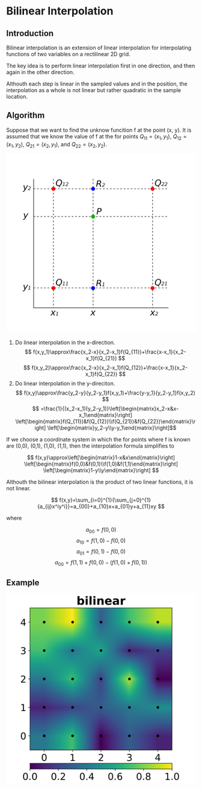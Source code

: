 # Bilinear Interpolation

## Introduction

Bilinear interpolation is an extension of linear interpolation for interpolating functions of two variables on a rectilinear 2D grid.

The key idea is to perform linear interpolation first in one direction, and then again in the other direction.

Althouth each step is linear in the sampled values and in the position, the interpolation as a whole is not linear but rather quadratic in the sample location.

## Algorithm

Suppose that we want to find the unknow funcition f at the point (x, y). It is assumed that we know the value of f at the for points $Q_{11}=(x_1,y_1)$, $Q_{12}=(x_1,y_2)$, $Q_{21}=(x_2,y_1)$, and $Q_{22}=(x_2,y_2)$.

![bilinearinterpolation](./Resource/bilinearinterpolation.png)

1. Do linear interpolation in the x-direction.
   $$ f(x,y_1)\approx\frac{x_2-x}{x_2-x_1}f(Q_{11})+\frac{x-x_1}{x_2-x_1}f(Q_{21}) $$
   $$ f(x,y_2)\approx\frac{x_2-x}{x_2-x_1}f(Q_{12})+\frac{x-x_1}{x_2-x_1}f(Q_{22}) $$
2. Do linear interpolation in the y-direciton.
   $$ f(x,y)\approx\frac{y_2-y}{y_2-y_1}f(x,y_1)+\frac{y-y_1}{y_2-y_1}f(x,y_2) $$
   $$ =\frac{1}{(x_2-x_1)(y_2-y_1)}\left[\begin{matrix}x_2-x&x-x_1\end{matrix}\right]
   \left[\begin{matrix}f(Q_{11})&f(Q_{12})\\f(Q_{21})&f(Q_{22})\end{matrix}\right]
   \left[\begin{matrix}y_2-y\\y-y_1\end{matrix}\right]$$

If we choose a coordinate system in which the for points where f is known are (0,0), (0,1), (1,0), (1,1), then the interpolation formula simplifies to

$$ f(x,y)\approx\left[\begin{matrix}1-x&x\end{matrix}\right]
\left[\begin{matrix}f(0,0)&f(0,1)\\f(1,0)&f(1,1)\end{matrix}\right]
\left[\begin{matrix}1-y\\y\end{matrix}\right] $$

Althouth the bilinear interpolation is the product of two linear functions, it is not linear.

$$ f(x,y)=\sum_{i=0}^{1}{\sum_{j=0}^{1}{a_{ij}x^iy^i}}=a_{00}+a_{10}x+a_{01}y+a_{11}xy $$

where

$$ a_{00}=f(0,0) $$
$$ a_{10}=f(1,0)-f(0,0) $$
$$ a_{01}=f(0,1)-f(0,0) $$
$$ a_{00}=f(1,1)+f(0,0)-(f(1,0)+f(0,1)) $$

## Example

![bilinear](./Resource/bilinear.png)